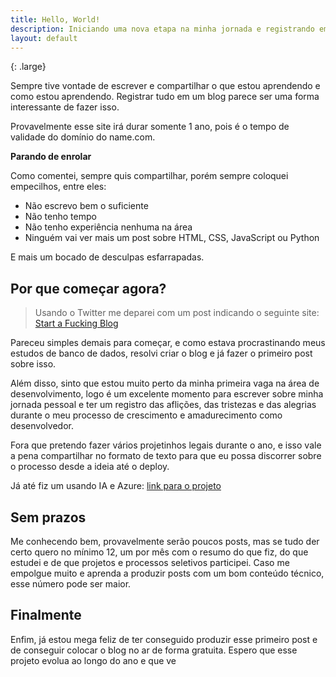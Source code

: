 ```yaml
---
title: Hello, World!
description: Iniciando uma nova etapa na minha jornada e registrando em um blog pessoal.
layout: default
---
```


{: .large}

Sempre tive vontade de escrever e compartilhar o que estou aprendendo e como estou aprendendo. Registrar tudo em um blog parece ser uma forma interessante de fazer isso.

Provavelmente esse site irá durar somente 1 ano, pois é o tempo de validade do domínio do name.com.

**Parando de enrolar**

Como comentei, sempre quis compartilhar, porém sempre coloquei empecilhos, entre eles:

- Não escrevo bem o suficiente
- Não tenho tempo
- Não tenho experiência nenhuma na área
- Ninguém vai ver mais um post sobre HTML, CSS, JavaScript ou Python

E mais um bocado de desculpas esfarrapadas.

## Por que começar agora?

> Usando o Twitter me deparei com um post indicando o seguinte site: [Start a Fucking Blog](https://startafuckingblog.com/)

Pareceu simples demais para começar, e como estava procrastinando meus estudos de banco de dados, resolvi criar o blog e já fazer o primeiro post sobre isso.

Além disso, sinto que estou muito perto da minha primeira vaga na área de desenvolvimento, logo é um excelente momento para escrever sobre minha jornada pessoal e ter um registro das aflições, das tristezas e das alegrias durante o meu processo de crescimento e amadurecimento como desenvolvedor.

Fora que pretendo fazer vários projetinhos legais durante o ano, e isso vale a pena compartilhar no formato de texto para que eu possa discorrer sobre o processo desde a ideia até o deploy.

Já até fiz um usando IA e Azure: [link para o projeto](https://github.com/diogoodev/analyse-and-generate-images-with-Azure-IA)

## Sem prazos

Me conhecendo bem, provavelmente serão poucos posts, mas se tudo der certo quero no mínimo 12, um por mês com o resumo do que fiz, do que estudei e de que projetos e processos seletivos participei. Caso me empolgue muito e aprenda a produzir posts com um bom conteúdo técnico, esse número pode ser maior.

## Finalmente

Enfim, já estou mega feliz de ter conseguido produzir esse primeiro post e de conseguir colocar o blog no ar de forma gratuita. Espero que esse projeto evolua ao longo do ano e que ve
